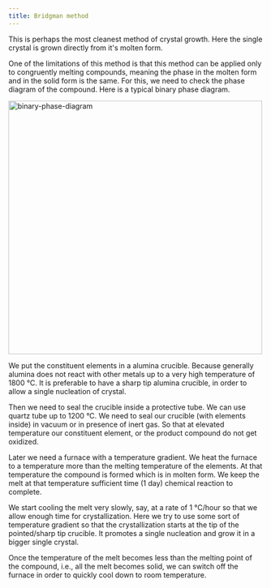 ```yaml
---
title: Bridgman method
---
```


This is perhaps the most cleanest method of crystal growth. Here the single
crystal is grown directly from it's molten form.

One of the limitations of this method is that this method can be applied only to
congruently melting compounds, meaning the phase in the molten form and in the
solid form is the same. For this, we need to check the phase diagram of the
compound. Here is a typical binary phase diagram.

<picture>
  <source type="image/webp" srcSet={require("/img/binary-phase-diagram.webp").default} />
  <img src={require("/img/binary-phase-diagram.png").default} alt="binary-phase-diagram" width="500px" />
</picture>

We put the constituent elements in a alumina crucible. Because generally alumina
does not react with other metals up to a very high temperature of
1800&nbsp;°C. It is preferable to have a sharp tip alumina crucible, in
order to allow a single nucleation of crystal.

Then we need to seal the crucible inside a protective tube. We can use quartz
tube up to 1200&nbsp;°C. We need to seal our crucible (with elements inside) in
vacuum or in presence of inert gas. So that at elevated temperature our
constituent element, or the product compound do not get oxidized.

Later we need a furnace with a temperature gradient. We heat the furnace to a
temperature more than the melting temperature of the elements. At that
temperature the compound is formed which is in molten form. We keep the melt at
that temperature sufficient time (1 day) chemical reaction to complete.

We start cooling the melt very slowly, say, at a rate of 1&nbsp;°C/hour so that
we allow enough time for crystallization. Here we try to use some sort of
temperature gradient so that the crystallization starts at the tip of the
pointed/sharp tip crucible. It promotes a single nucleation and grow it in a
bigger single crystal.

Once the temperature of the melt becomes less than the melting point of the
compound, i.e., all the melt becomes solid, we can switch off the furnace in
order to quickly cool down to room temperature.
